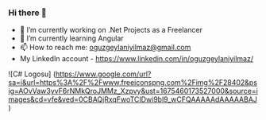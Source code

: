 ### Hi there 👋

- 🔭 I’m currently working on .Net Projects as a Freelancer
- 🌱 I’m currently learning Angular
- 📫 How to reach me: oguzgeylaniyilmaz@gmail.com
- My LinkedIn account - https://www.linkedin.com/in/oguzgeylaniyilmaz/


![C# Logosu] (https://www.google.com/url?sa=i&url=https%3A%2F%2Fwww.freeiconspng.com%2Fimg%2F28402&psig=AOvVaw3yvF6rNMkQroJMMz_Xzpvy&ust=1675460173527000&source=images&cd=vfe&ved=0CBAQjRxqFwoTCIDwi9bl9_wCFQAAAAAdAAAAABAJ)

